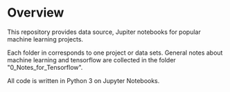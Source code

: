 # Overview

This repository provides data source, Jupiter notebooks for popular machine learning projects.

Each folder in corresponds to one project or data sets. General notes about machine learning and tensorflow are collected in the folder "0_Notes_for_Tensorflow".

All code is written in Python 3 on Jupyter Notebooks. 